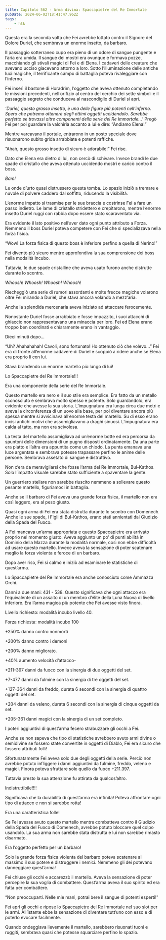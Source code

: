 ```yaml
---
title: Capitolo 562 - Arma divina: Spaccapietre del Re Immortale
pubDate: 2024-06-02T18:41:47.962Z
tags:
    - htk
---
```


Questa era la seconda volta che Fei avrebbe lottato contro il Signore del Dolore Duriel, che sembrava un enorme insetto, da barbaro.

Il passaggio sotterraneo cupo era pieno di un odore di sangue pungente e l’aria era umida. Il sangue dei mostri era ovunque e formava pozze, macchiando gli stivali magici di Fei e di Elena. I cadaveri delle creature che avevano ucciso giacevano attorno a loro. Sotto l’illuminazione delle antiche luci magiche, il terrificante campo di battaglia poteva rivaleggiare con l’inferno.

Fei inserì il bastone di Horadrim, l’oggetto che aveva ottenuto completando le missioni precedenti, nell’orifizio al centro del cerchio dei sette simboli e il passaggio segreto che conduceva al nascondiglio di Duriel si aprì.

<em>’Duriel, questo grasso insetto, è una delle figure più potenti nell’inferno. Spero che potremo ottenere degli ottimi oggetti uccidendolo. Sarebbe perfetto se trovassi altre componenti della serie del Re Immortale…’</em> Pregò Fei per poi guardare la valchiria accanto a lui e dire: “Andiamo Elena!”

Mentre varcavano il portale, entrarono in un posto speciale dove risuonarono subito grida arrabbiate e potenti raffiche.

“Ahah, questo grosso insetto di sicuro è adorabile!” Fei rise.

Dato che Elena era dietro di lui, non cercò di schivare. Invece brandì le due spade di cristallo che aveva ottenuto uccidendo mostri e caricò contro il boss.

<em>Bam!</em>

Le onde d’urto quasi distrussero questa tomba. Lo spazio iniziò a tremare e nuvole di polvere caddero dal soffitto, riducendo la visibilità.

L’enorme impatto si trasmise per le sue braccia e costrinse Fei a fare un passo indietro. Le lame di cristallo stridettero e crepitarono, mentre l’enorme insetto Duriel ruggì con rabbia dopo essere stato scaraventato via.

Era evidente il lato positivo nell’aver dato ogni punto attributo a Forza. Nemmeno il boss Duriel poteva competere con Fei che si specializzava nella forza fisica.

“Wow! La forza fisica di questo boss è inferiore perfino a quella di Nerino!”

Fei diventò più sicuro mentre approfondiva la sua comprensione dei boss nella modalità Incubo.

Tuttavia, le due spade cristalline che aveva usato furono anche distrutte durante lo scontro.

<em>Whoosh! Whoosh! Whoosh! Whoosh!</em>

Riecheggiò una serie di rumori assordanti e molte frecce magiche volarono oltre Fei mirando a Duriel, che stava ancora volando a mezz’aria.

Anche la splendida mercenaria aveva iniziato ad attaccare ferocemente.

Nonostante Duriel fosse arrabbiato e fosse impazzito, i suoi attacchi di ghiaccio non rappresentavano una minaccia per loro. Fei ed Elena erano troppo ben coordinati e chiaramente erano in vantaggio.

Dieci minuti dopo…

“Uh? Ahahahahah! Cavoli, sono fortunato! Ho ottenuto ciò che volevo…” Fei era di fronte all’enorme cadavere di Duriel e scoppiò a ridere anche se Elena era proprio lì con lui.

Stava brandendo un enorme martello più lungo di lui!

Lo Spaccapietre del Re Immortale!!!

Era una componente della serie del Re Immortale.

Questo martello era nero e il suo stile era semplice. Era fatto da un metallo sconosciuto e sembrava molto spesso e potente. Solo guardandolo, era evidente che avesse la sua storia. L’impugnatura era lunga circa due metri e aveva la circonferenza di un uovo alla base, per poi diventare ancora più spessa mentre si avvicinava all’enorme testa del martello.
Su di esso erano incisi antichi motivi che assomigliavano a draghi sinuosi. L’impugnatura era calda al tatto, ma non era scivolosa.

La testa del martello assomigliava ad un’enorme botte ed era percorsa da spuntoni delle dimensioni di un pugno disposti ordinatamente. Da una parte era piatto e l’altra era appuntita come un chiodo. La punta emanava una luce argentata e sembrava potesse trapassare perfino le anime delle persone. Sembrava assetato di sangue e distruttivo.

Non c’era da meravigliarsi che fosse l’arma del Re Immortale, Bul-Kathos. Solo l’impatto visuale sarebbe stato sufficiente a spaventare la gente.

Un guerriero stellare non sarebbe riuscito nemmeno a sollevare questo pesante martello, figuriamoci in battaglia.

Anche se il barbaro di Fei aveva una grande forza fisica, il martello non era così leggero, era al peso giusto.

Quasi ogni arma di Fei era stata distrutta durante lo scontro con Domenech. Anche le sue spade, i Figli di Bul-Kathos, erano stati annientati dal Giudizio della Spada del Fuoco.

A Fei mancava un’arma appropriata e questo Spaccapietre era arrivato proprio nel momento giusto. Aveva aggiunto un po’ di punti abilità in Dominio della Mazza durante la modalità normale, così non ebbe difficoltà ad usare questo martello. Invece aveva la sensazione di poter scatenare meglio la forza violenta e feroce di un barbaro.

Dopo aver riso, Fei si calmò e iniziò ad esaminare le statistiche di quest’arma.

Lo Spaccapietre del Re Immortale era anche conosciuto come Ammazza Orchi.

Danni a due mani: 431 - 538. Questo significava che ogni attacco era l’equivalente di un assalto di un membro d’élite della Luna Nuova di livello inferiore. Era l’arma magica più potente che Fei avesse visto finora.

Livello richiesto: modalità incubo livello 40.

Forza richiesta: modalità incubo 100

+250% danno contro nonmorti

+200% danno contro i demoni

+200% danno migliorato.

+40% aumento velocità d’attacco-

+211-397 danni da fuoco con la sinergia di due oggetti del set.

+7-477 danni da fulmine con la sinergia di tre oggetti del set.

+127-364 danni da freddo, durata 6 secondi con la sinergia di quattro oggetti del set.

+204 danni da veleno, durata 6 secondi con la sinergia di cinque oggetti da set.

+205-361 danni magici con la sinergia di un set completo.

I poteri aggiuntivi di quest’arma fecero strabuzzare gli occhi a Fei.

Anche se non sapeva che tipo di statistiche avrebbero avuto armi divine o semidivine se fossero state convertite in oggetti di Diablo, Fei era sicuro che fossero attributi folli!

Sfortunatamente Fei aveva solo due degli oggetti della serie. Perciò non avrebbe potuto infliggere i danni aggiuntivi da fulmine, freddo, veleno e magici. Finora poteva sfruttare solo quello da fuoco +211.397.

Tuttavia presto la sua attenzione fu attirata da qualcos’altro.

Indistruttibile!!!!

Significava che la durabilità di quest’arma era infinita! Poteva affrontare ogni tipo di attacco e non si sarebbe rotta!

Era una caratteristica folle!

Se Fei avesse avuto questo martello mentre combatteva contro il Giudizio della Spada del Fuoco di Domenech, avrebbe potuto bloccare quel colpo usandolo. La sua arma non sarebbe stata distrutta e lui non sarebbe rimasto disarmato.

Era l’oggetto perfetto per un barbaro!

Solo la grande forza fisica violenta del barbaro poteva scatenare al massimo il suo potere e distruggere i nemici. Nemmeno gli dei potevano danneggiare quest’arma!

Fei chiuse gli occhi e accarezzò il martello. Aveva la sensazione di poter percepire la sua voglia di combattere. Quest’arma aveva il suo spirito ed era fatta per combattere.

“Non preoccuparti. Nelle mie mani, potrai bere il sangue di potenti esperti!”

Fei aprì gli occhi e ripose lo Spaccapietre del Re Immortale nel suo slot per le armi. All’istante ebbe la sensazione di diventare tutt’uno con esso e di poterlo evocare facilmente.

Quando ondeggiava lievemente il martello, sarebbero risuonati tuoni e ruggiti, sembrava quasi che potesse squarciare perfino lo spazio.



